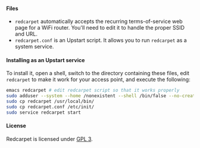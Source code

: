 #### Files
* `redcarpet` automatically accepts the recurring terms-of-service web page for a WiFi router. You'll need to edit it to handle the proper SSID and URL.
* `redcarpet.conf` is an Upstart script. It allows you to run `redcarpet` as a system service.

#### Installing as an Upstart service
To install it, open a shell, switch to the directory containing these files, edit `redcarpet` to make it work for your access point, and execute the following:

```sh
emacs redcarpet # edit redcarpet script so that it works properly
sudo adduser --system --home /nonexistent --shell /bin/false --no-create-home --disabled-password --disabled-login redcarpet
sudo cp redcarpet /usr/local/bin/
sudo cp redcarpet.conf /etc/init/
sudo service redcarpet start
```
#### License
Redcarpet is licensed under <a href="http://www.gnu.org/licenses/gpl.html">GPL 3</a>.